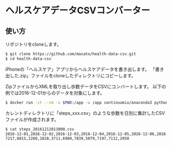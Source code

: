 # ヘルスケアデータCSVコンバーター

## 使い方

リポジトリをcloneします。

```bash
$ git clone https://github.com/masato/health-data-csv.git
$ cd health-data-csv
```

iPhoneの「ヘルスケア」アプリからヘルスケアデータを書き出します。
「書き出した.zip」ファイルをcloneしたディレクトリにコピーします。

ZipファイルからXMLを取り出し歩数データをCSVにコンバートします。
以下の例では2016-12-01からのデータを対象にします。

```bash
$ docker run -it --rm -v $PWD:/app -w /app continuumio/anaconda3 python convert.py -f 書き出した.zip -s 2016-12-01
```

カレントディレクトリに「steps_xxx.csv」のような歩数を日別に集計したCSVファイルが作成されます。

```bash
$ cat steps_20161212013800.csv
2016-12-01,2016-12-02,2016-12-03,2016-12-04,2016-12-05,2016-12-06,2016-12-07,2016-12-08,2016-12-09,2016-12-10,2016-12-11
7217,8815,2260,1828,3711,6980,7839,5079,7197,7112,2958
```
